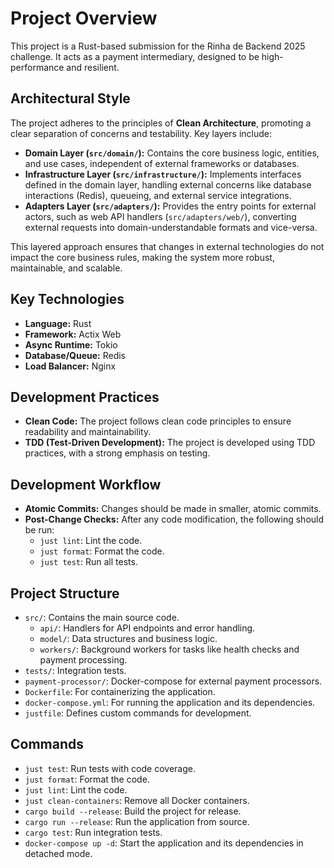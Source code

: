 # Project Overview

This project is a Rust-based submission for the Rinha de Backend 2025 challenge. It acts as a payment intermediary, designed to be high-performance and resilient.

## Architectural Style

The project adheres to the principles of **Clean Architecture**, promoting a clear separation of concerns and testability. Key layers include:

-   **Domain Layer (`src/domain/`):** Contains the core business logic, entities, and use cases, independent of external frameworks or databases.
-   **Infrastructure Layer (`src/infrastructure/`):** Implements interfaces defined in the domain layer, handling external concerns like database interactions (Redis), queueing, and external service integrations.
-   **Adapters Layer (`src/adapters/`):** Provides the entry points for external actors, such as web API handlers (`src/adapters/web/`), converting external requests into domain-understandable formats and vice-versa.

This layered approach ensures that changes in external technologies do not impact the core business rules, making the system more robust, maintainable, and scalable.

## Key Technologies

- **Language:** Rust
- **Framework:** Actix Web
- **Async Runtime:** Tokio
- **Database/Queue:** Redis
- **Load Balancer:** Nginx

## Development Practices

- **Clean Code:** The project follows clean code principles to ensure readability and maintainability.
- **TDD (Test-Driven Development):** The project is developed using TDD practices, with a strong emphasis on testing.

## Development Workflow

- **Atomic Commits:** Changes should be made in smaller, atomic commits.
- **Post-Change Checks:** After any code modification, the following should be run:
  - `just lint`: Lint the code.
  - `just format`: Format the code.
  - `just test`: Run all tests.

## Project Structure

- `src/`: Contains the main source code.
  - `api/`: Handlers for API endpoints and error handling.
  - `model/`: Data structures and business logic.
  - `workers/`: Background workers for tasks like health checks and payment processing.
- `tests/`: Integration tests.
- `payment-processor/`: Docker-compose for external payment processors.
- `Dockerfile`: For containerizing the application.
- `docker-compose.yml`: For running the application and its dependencies.
- `justfile`: Defines custom commands for development.

## Commands

- `just test`: Run tests with code coverage.
- `just format`: Format the code.
- `just lint`: Lint the code.
- `just clean-containers`: Remove all Docker containers.
- `cargo build --release`: Build the project for release.
- `cargo run --release`: Run the application from source.
- `cargo test`: Run integration tests.
- `docker-compose up -d`: Start the application and its dependencies in detached mode.
